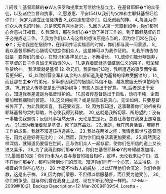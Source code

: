 .1 
问候 
1_基督耶稣的�W人保罗和提摩太写信给住腓立比、在基督耶稣�Y的众圣徒，以及诸位监督和执事。 2_愿恩惠、平安(54)从我们的父神和主耶稣基督归给你们！ 
保罗为腓立比信徒祷告 
3_我每逢想念你们，就感谢我的神， 4_每逢为你们众人祈求的时候，总是欢欢喜喜地祈求， 5_因为从第一天直到如今，你们都同心合意兴旺福音。 6_我深信，那在你们心�Y动了美好工作的，到了耶稣基督的日子必完成这工作。 7_我为你们众人有这样的想法原是应当的，因为你们常在我心�Y；无论我是在捆锁中，在辩明并证实福音的时候，你们都与我一同蒙恩。 8_我以基督耶稣的心肠切切想念你们众人，这是神可以为我作证的。 9_我所祷告的就是：要你们的爱心，在知识和各样见识上，不断增长， 10_使你们能分辨是非，在基督的日子作真诚无可指责的人， 11_更靠着耶稣基督结满仁义的果子，归荣耀称赞给神。 
我活着就是基督 
12_弟兄们，我要你们知道，我所遭遇的事反而使福音更兴旺， 13_以致御营全军和其余的人都知道我是为基督的缘故受捆锁的； 14_而且那在主�Y的弟兄，多半都因我受的捆锁而笃信不疑，越发放胆无所惧怕地传道。 
15_有些人传基督是出于嫉妒纷争；有些人是出于好意。 16_后者是出于爱心，知道我奉差遣是为福音辩护的。 17_前者传基督是出于自私，动机不纯，企图要加增我捆锁的苦楚。 18_这又何妨呢？或是假意或是真心，无论如何，只要基督被传开了，为此我就欢喜。 
我还要欢喜， 19_因为我知道，这事藉着你们的祈祷和耶稣基督的灵的帮助，终必使我得到释放。 20_这就是我所切慕、所盼望的：没有一事能使我羞愧；反倒凡事坦然无惧，无论是生是死，总要让基督在我身上照常显大。 21_因为我活着就是基督，死了就有益处。 22_但是，我在肉身活着，若能有工作的成果，我就不知道该挑选甚么。 23_我处在两难之间：我情愿离世与基督同在，因为这是好得无比的； 24_然而，我为你们肉身活着更加要紧。 25_既然我这样深信，就知道仍要留在世间，且与你们众人一起存留，使你们在所信的道上又长进又喜乐， 26_为了我再到你们那�Y时，你们在基督耶稣�Y的夸耀越发加增。 
27_最重要的是：你们行事为人要与基督的福音相称，这样，无论我来见你们，或不在你们那�Y，都可以听到你们的景况，知道你们同有一个心志，站立得稳，为福音的信仰齐心努力， 28_丝毫不怕敌人的威胁；以此证明他们会沉沦，你们会得救，这是出于神。 29_因为你们蒙恩，不但得以信服基督，而且要为他受苦。 30_你们的争战，就与你们曾在我身上见过、现在所听到的是一样的。 
12-Mar-2009@10:21, Backup Description=12-Mar-2009@09:54, Loretta - 
.